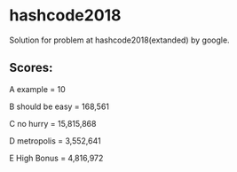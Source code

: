 # hashcode2018
Solution for problem at hashcode2018(extanded) by google.

## Scores:
  A example = 10
  
  B should be easy = 168,561
  
  C no hurry = 15,815,868
  
  D metropolis = 3,552,641
  
  E High Bonus = 4,816,972
